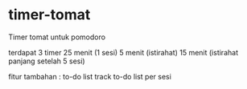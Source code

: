 # timer-tomat
Timer tomat untuk pomodoro

terdapat 3 timer
25 menit (1 sesi)
5 menit (istirahat)
15 menit (istirahat panjang setelah 5 sesi)

fitur tambahan : 
to-do list
track to-do list per sesi
